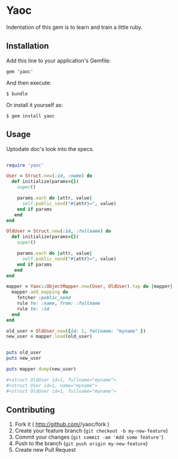 # Yaoc

Indentation of this gem is to learn and train a little ruby.

## Installation

Add this line to your application's Gemfile:

    gem 'yaoc'

And then execute:

    $ bundle

Or install it yourself as:

    $ gem install yaoc

## Usage

Uptodate doc's look into the specs.

```ruby

require 'yaoc'

User = Struct.new(:id, :name) do
  def initialize(params={})
    super()

    params.each do |attr, value|
      self.public_send("#{attr}=", value)
    end if params
   end
end

OldUser = Struct.new(:id, :fullname) do
  def initialize(params={})
    super()

    params.each do |attr, value|
      self.public_send("#{attr}=", value)
    end if params
   end
end

mapper = Yaoc::ObjectMapper.new(User, OldUser).tap do |mapper|
  mapper.add_mapping do
    fetcher :public_send
    rule to: :name, from: :fullname
    rule to: :id
  end
end

old_user = OldUser.new({id: 1, fullname: "myname" })
new_user = mapper.load(old_user)


puts old_user
puts new_user

puts mapper.dump(new_user)

#<struct OldUser id=1, fullname="myname">
#<struct User id=1, name="myname">
#<struct OldUser id=1, fullname="myname">

```

## Contributing

1. Fork it ( http://github.com/<my-github-username>/yaoc/fork )
2. Create your feature branch (`git checkout -b my-new-feature`)
3. Commit your changes (`git commit -am 'Add some feature'`)
4. Push to the branch (`git push origin my-new-feature`)
5. Create new Pull Request

